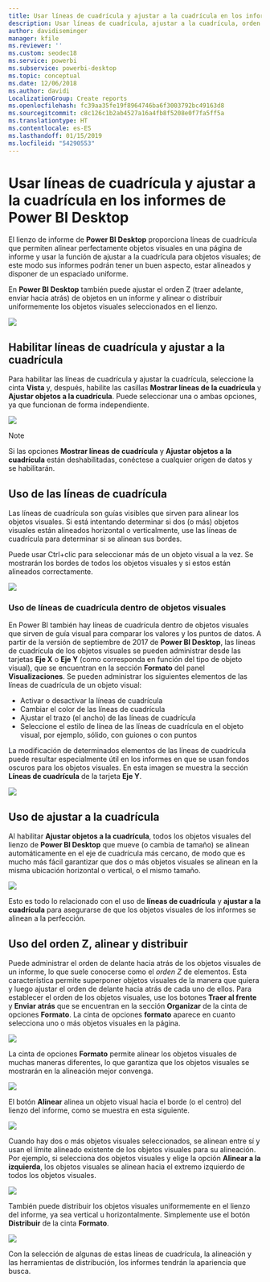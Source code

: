 ```yaml
---
title: Usar líneas de cuadrícula y ajustar a la cuadrícula en los informes de Power BI Desktop
description: Usar líneas de cuadrícula, ajustar a la cuadrícula, orden Z, alineación y distribución en los informes de Power BI Desktop
author: davidiseminger
manager: kfile
ms.reviewer: ''
ms.custom: seodec18
ms.service: powerbi
ms.subservice: powerbi-desktop
ms.topic: conceptual
ms.date: 12/06/2018
ms.author: davidi
LocalizationGroup: Create reports
ms.openlocfilehash: fc39aa35fe19f8964746ba6f3003792bc49163d8
ms.sourcegitcommit: c8c126c1b2ab4527a16a4fb8f5208e0f7fa5ff5a
ms.translationtype: HT
ms.contentlocale: es-ES
ms.lasthandoff: 01/15/2019
ms.locfileid: "54290553"
---
```

# <a name="use-gridlines-and-snap-to-grid-in-power-bi-desktop-reports"></a>Usar líneas de cuadrícula y ajustar a la cuadrícula en los informes de Power BI Desktop
El lienzo de informe de **Power BI Desktop** proporciona líneas de cuadrícula que permiten alinear perfectamente objetos visuales en una página de informe y usar la función de ajustar a la cuadrícula para objetos visuales; de este modo sus informes podrán tener un buen aspecto, estar alineados y disponer de un espaciado uniforme.

En **Power BI Desktop** también puede ajustar el orden Z (traer adelante, enviar hacia atrás) de objetos en un informe y alinear o distribuir uniformemente los objetos visuales seleccionados en el lienzo.

![](media/desktop-gridlines-snap-to-grid/snap-to-grid_0.png)

## <a name="enabling-gridlines-and-snap-to-grid"></a>Habilitar líneas de cuadrícula y ajustar a la cuadrícula
Para habilitar las líneas de cuadrícula y ajustar la cuadrícula, seleccione la cinta **Vista** y, después, habilite las casillas **Mostrar líneas de la cuadrícula** y **Ajustar objetos a la cuadrícula**. Puede seleccionar una o ambas opciones, ya que funcionan de forma independiente.

![](media/desktop-gridlines-snap-to-grid/snap-to-grid_1.png)

> [!NOTE]
> Si las opciones **Mostrar líneas de cuadrícula** y **Ajustar objetos a la cuadrícula** están deshabilitadas, conéctese a cualquier origen de datos y se habilitarán.

## <a name="using-gridlines"></a>Uso de las líneas de cuadrícula
Las líneas de cuadrícula son guías visibles que sirven para alinear los objetos visuales. Si está intentando determinar si dos (o más) objetos visuales están alineados horizontal o verticalmente, use las líneas de cuadrícula para determinar si se alinean sus bordes.

Puede usar Ctrl+clic para seleccionar más de un objeto visual a la vez. Se mostrarán los bordes de todos los objetos visuales y si estos están alineados correctamente.

![](media/desktop-gridlines-snap-to-grid/snap-to-grid_2.png)

### <a name="using-gridlines-inside-visuals"></a>Uso de líneas de cuadrícula dentro de objetos visuales
En Power BI también hay líneas de cuadrícula dentro de objetos visuales que sirven de guía visual para comparar los valores y los puntos de datos. A partir de la versión de septiembre de 2017 de **Power BI Desktop**, las líneas de cuadrícula de los objetos visuales se pueden administrar desde las tarjetas **Eje X** o **Eje Y** (como corresponda en función del tipo de objeto visual), que se encuentran en la sección **Formato** del panel **Visualizaciones**. Se pueden administrar los siguientes elementos de las líneas de cuadrícula de un objeto visual:

* Activar o desactivar la líneas de cuadrícula
* Cambiar el color de las líneas de cuadrícula
* Ajustar el trazo (el ancho) de las líneas de cuadrícula
* Seleccione el estilo de línea de las líneas de cuadrícula en el objeto visual, por ejemplo, sólido, con guiones o con puntos

La modificación de determinados elementos de las líneas de cuadrícula puede resultar especialmente útil en los informes en que se usan fondos oscuros para los objetos visuales. En esta imagen se muestra la sección **Líneas de cuadrícula** de la tarjeta **Eje Y**.

![](media/desktop-gridlines-snap-to-grid/snap-to-grid_9.png)

## <a name="using-snap-to-grid"></a>Uso de ajustar a la cuadrícula
Al habilitar **Ajustar objetos a la cuadrícula**, todos los objetos visuales del lienzo de **Power BI Desktop** que mueve (o cambia de tamaño) se alinean automáticamente en el eje de cuadrícula más cercano, de modo que es mucho más fácil garantizar que dos o más objetos visuales se alinean en la misma ubicación horizontal o vertical, o el mismo tamaño.

![](media/desktop-gridlines-snap-to-grid/snap-to-grid_3.png)

Esto es todo lo relacionado con el uso de **líneas de cuadrícula** y **ajustar a la cuadrícula** para asegurarse de que los objetos visuales de los informes se alinean a la perfección.

## <a name="using-z-order-align-and-distribute"></a>Uso del orden Z, alinear y distribuir
Puede administrar el orden de delante hacia atrás de los objetos visuales de un informe, lo que suele conocerse como el *orden Z* de elementos. Esta característica permite superponer objetos visuales de la manera que quiera y luego ajustar el orden de delante hacia atrás de cada uno de ellos. Para establecer el orden de los objetos visuales, use los botones **Traer al frente** y **Enviar atrás** que se encuentran en la sección **Organizar** de la cinta de opciones **Formato**. La cinta de opciones **formato** aparece en cuanto selecciona uno o más objetos visuales en la página.

![](media/desktop-gridlines-snap-to-grid/snap-to-grid_4.png)

La cinta de opciones **Formato** permite alinear los objetos visuales de muchas maneras diferentes, lo que garantiza que los objetos visuales se mostrarán en la alineación mejor convenga.

![](media/desktop-gridlines-snap-to-grid/snap-to-grid_5.png)

El botón **Alinear** alinea un objeto visual hacia el borde (o el centro) del lienzo del informe, como se muestra en esta siguiente.

![](media/desktop-gridlines-snap-to-grid/snap-to-grid_6.png)

Cuando hay dos o más objetos visuales seleccionados, se alinean entre sí y usan el límite alineado existente de los objetos visuales para su alineación. Por ejemplo, si selecciona dos objetos visuales y elige la opción **Alinear a la izquierda**, los objetos visuales se alinean hacia el extremo izquierdo de todos los objetos visuales.

![](media/desktop-gridlines-snap-to-grid/snap-to-grid_7.png)

También puede distribuir los objetos visuales uniformemente en el lienzo del informe, ya sea vertical u horizontalmente. Simplemente use el botón **Distribuir** de la cinta **Formato**.

![](media/desktop-gridlines-snap-to-grid/snap-to-grid_8.png)

Con la selección de algunas de estas líneas de cuadrícula, la alineación y las herramientas de distribución, los informes tendrán la apariencia que busca.

